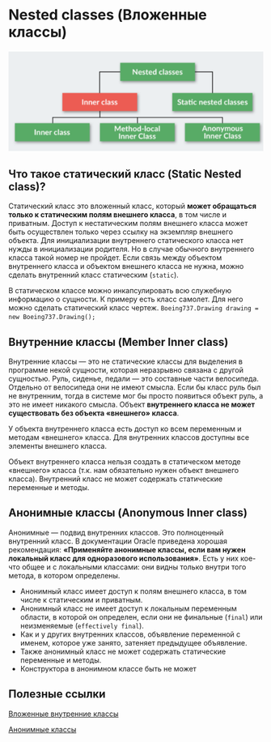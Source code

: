 # Nested classes (Вложенные классы)

![Screenshot](../../../resources/NestedClasses.png)

## Что такое статический класс (Static Nested class)?

Статический класс это вложенный класс, который **может обращаться только к статическим полям внешнего класса**, в том числе и приватным. 
Доступ к нестатическим полям внешнего класса может быть осуществлен только через ссылку на экземпляр внешнего объекта. 
Для инициализации внутреннего статического класса нет нужды в инициализации родителя. Но в случае обычного внутреннего класса такой номер не пройдет. 
Если связь между объектом внутреннего класса и объектом внешнего класса не нужна, можно сделать внутренний класс статическим (`static`). 

В статическом классе можно инкапсулировать всю служебную информацию о сущности. К примеру есть класс самолет. Для него можно сделать статический класс чертеж.
`Boeing737.Drawing drawing = new Boeing737.Drawing();`

## Внутренние классы (Member Inner class)

Внутренние классы — это не статические классы для выделения в программе некой сущности, которая неразрывно связана с другой сущностью. 
Руль, сиденье, педали — это составные части велосипеда. Отдельно от велосипеда они не имеют смысла. 
Если бы класс руль был не внутренним, тогда в системе мог бы просто появиться объект руль, а это не имеет никакого смысла.
Объект **внутреннего класса не может существовать без объекта «внешнего» класса**.

У объекта внутреннего класса есть доступ ко всем переменным и методам «внешнего» класса. Для внутренних классов доступны все элементы внешнего класса.

Объект внутреннего класса нельзя создать в статическом методе «внешнего» класса (т.к. нам обязательно нужен объект внешнего класса). 
Внутренний класс не может содержать статические переменные и методы.

## Анонимные классы (Anonymous Inner class)

Анонимные — подвид внутренних классов. Это полноценный внутренний класс. 
В документации Oracle приведена хорошая рекомендация: **«Применяйте анонимные классы, если вам нужен локальный класс для одноразового использования»**.
Есть у них кое-что общее и с локальными классами: они видны только внутри того метода, в котором определены.

- Анонимный класс имеет доступ к полям внешнего класса, в том числе к статическим и приватным. 
- Анонимный класс не имеет доступ к локальным переменным области, в которой он определен, если они не финальные (`final`) или неизменяемые (`effectively final`). 
- Как и у других внутренних классов, объявление переменной с именем, которое уже занято, затеняет предыдущее объявление. 
- Также анонимный класс не может содержать статические переменные и методы.
- Конструктора в анонимном классе быть не может

## Полезные ссылки

[Вложенные внутренние классы](https://javarush.ru/groups/posts/2181-vlozhennihe-vnutrennie-klassih)

[Анонимные классы](https://javarush.ru/groups/posts/2193-anonimnihe-klassih)
